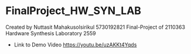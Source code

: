 # FinalProject_HW_SYN_LAB
Created by Nuttasit Mahakusolsirikul 5730192821
Final-Project of 2110363 Hardware Synthesis Laboratory 2559 
  - Link to Demo Video https://youtu.be/uzAKKt4Yqds
